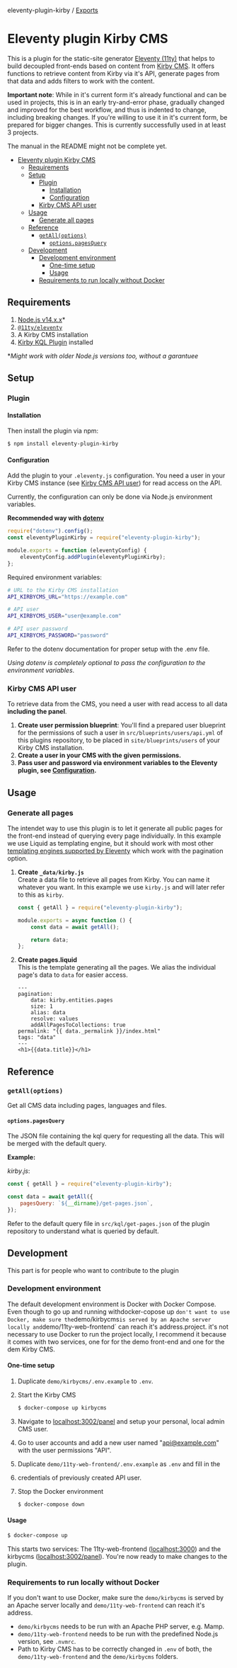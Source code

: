 eleventy-plugin-kirby / [Exports](modules.md)

# Eleventy plugin Kirby CMS

This is a plugin for the static-site generator
[Eleventy (11ty)](https://11ty.dev) that helps to build decoupled front-ends
based on content from [Kirby CMS](https://getkirby.com). It offers functions to
retrieve content from Kirby via it's API, generate pages from that data and adds
filters to work with the content.

**Important note**: While in it's current form it's already functional and can
be used in projects, this is in an early try-and-error phase, gradually changed
and improved for the best workflow, and thus is indented to change, including
breaking changes. If you're willing to use it in it's current form, be prepared
for bigger changes. This is currently successfully used in at least 3 projects.

The manual in the README might not be complete yet.

<!-- TOC -->

-   [Eleventy plugin Kirby CMS](#eleventy-plugin-kirby-cms)
    -   [Requirements](#requirements)
    -   [Setup](#setup)
        -   [Plugin](#plugin)
            -   [Installation](#installation)
            -   [Configuration](#configuration)
        -   [Kirby CMS API user](#kirby-cms-api-user)
    -   [Usage](#usage)
        -   [Generate all pages](#generate-all-pages)
    -   [Reference](#reference)
        -   [`getAll(options)`](#getalloptions)
            -   [`options.pagesQuery`](#optionspagesquery)
    -   [Development](#development)
        -   [Development environment](#development-environment)
            -   [One-time setup](#one-time-setup)
            -   [Usage](#usage-1)
        -   [Requirements to run locally without Docker](#requirements-to-run-locally-without-docker)

<!-- /TOC -->

## Requirements

1. [Node.js v14.x.x](https://nodejs.org/en/)\*
2. [`@11ty/eleventy`](https://github.com/11ty/eleventy/)
3. A Kirby CMS installation
4. [Kirby KQL Plugin](https://github.com/getkirby/kql) installed

\*_Might work with older Node.js versions too, without a garantuee_

## Setup

### Plugin

#### Installation

Then install the plugin via npm:

```sh
$ npm install eleventy-plugin-kirby
```

#### Configuration

Add the plugin to your `.eleventy.js` configuration. You need a user in your
Kirby CMS instance (see [Kirby CMS API user](#Kirby-CMS-API-user)) for read
access on the API.

Currently, the configuration can only be done via Node.js environment variables.

**Recommended way with [dotenv]()**

```js
require("dotenv").config();
const eleventyPluginKirby = require("eleventy-plugin-kirby");

module.exports = function (eleventyConfig) {
    eleventyConfig.addPlugin(eleventyPluginKirby);
};
```

Required environment variables:

```sh
# URL to the Kirby CMS installation
API_KIRBYCMS_URL="https://example.com"

# API user
API_KIRBYCMS_USER="user@example.com"

# API user password
API_KIRBYCMS_PASSWORD="password"
```

Refer to the dotenv documentation for proper setup with the .env file.

_Using dotenv is completely optional to pass the configuration to the
environment variables_.

### Kirby CMS API user

To retrieve data from the CMS, you need a user with read access to all data
**including the panel**.

1. **Create user permission blueprint**: You'll find a prepared user blueprint
   for the permissions of such a user in `src/blueprints/users/api.yml` of this
   plugins repository, to be placed in `site/blueprints/users` of your Kirby CMS
   installation.
2. **Create a user in your CMS with the given permissions.**
3. **Pass user and password via environment variables to the Eleventy plugin,
   see [Configuration](#Configuration).**

## Usage

### Generate all pages

The intendet way to use this plugin is to let it generate all public pages for
the front-end instead of querying every page individually. In this example we
use Liquid as templating engine, but it should work with most other
[templating engines supported by Eleventy](https://www.11ty.dev/docs/languages/)
which work with the pagination option.

1. **Create `_data/kirby.js`**  
   Create a data file to retrieve all pages from Kirby. You can name it whatever
   you want. In this example we use `kirby.js` and will later refer to this as
   `kirby`.

    ```js
    const { getAll } = require("eleventy-plugin-kirby");

    module.exports = async function () {
        const data = await getAll();

        return data;
    };
    ```

2. **Create pages.liquid**  
   This is the template generating all the pages. We alias the individual page's
   data to `data` for easier access.

    ```liquid
    ---
    pagination:
        data: kirby.entities.pages
        size: 1
        alias: data
        resolve: values
        addAllPagesToCollections: true
    permalink: "{{ data._permalink }}/index.html"
    tags: "data"
    ---
    <h1>{{data.title}}</h1>
    ```

## Reference

### `getAll(options)`

Get all CMS data including pages, languages and files.

#### `options.pagesQuery`

The JSON file containing the kql query for requesting all the data. This will be
merged with the default query.

**Example:**

_kirby.js_:

```js
const { getAll } = require("eleventy-plugin-kirby");

const data = await getAll({
    pagesQuery: `${__dirname}/get-pages.json`,
});
```

Refer to the default query file in `src/kql/get-pages.json` of the plugin
repository to understand what is queried by default.

## Development

This part is for people who want to contribute to the plugin

### Development environment

The default development environment is Docker with Docker Compose. Even though
to go up and running withdocker-copose up
`don't want to use Docker, make sure the`demo/kirbycms`is served by an Apache server locally and`demo/11ty-web-frontend`
can reach it's address.project. it's not necessary to use Docker to run the
project locally, I recommend it because it comes with two services, one for for
the demo front-end and one for the dem Kirby CMS.

#### One-time setup

1. Duplicate `demo/kirbycms/.env.example` to `.env`.
2. Start the Kirby CMS

    ```sh
    $ docker-compose up kirbycms
    ```

3. Navigate to [localhost:3002/panel](http://localhost:3002/panel) and setup
   your personal, local admin CMS user.
4. Go to user accounts and add a new user named "api@example.com" with the user
   permissions "API".
5. Duplicate `demo/11ty-web-frontend/.env.example` as `.env` and fill in the
6. credentials of previously created API user.
7. Stop the Docker environment
    ```sh
    $ docker-compose down
    ```

#### Usage

```sh
$ docker-compose up
```

This starts two services: The 11ty-web-frontend
([localhost:3000](http://localhost:3000)) and the kirbycms
([localhost:3002/panel](http://localhost:3002/panel)). You're now ready to make
changes to the plugin.

### Requirements to run locally without Docker

If you don't want to use Docker, make sure the `demo/kirbycms` is served by an
Apache server locally and `demo/11ty-web-frontend` can reach it's address.

-   `demo/kirbycms` needs to be run with an Apache PHP server, e.g. Mamp.
-   `demo/11ty-web-frontend` needs to be run with the predefined Node.js
    version, see `.nvmrc`.
-   Path to Kirby CMS has to be correctly changed in `.env` of both, the
    `demo/11ty-web-frontend` and the `demo/kirbycms` folders.
